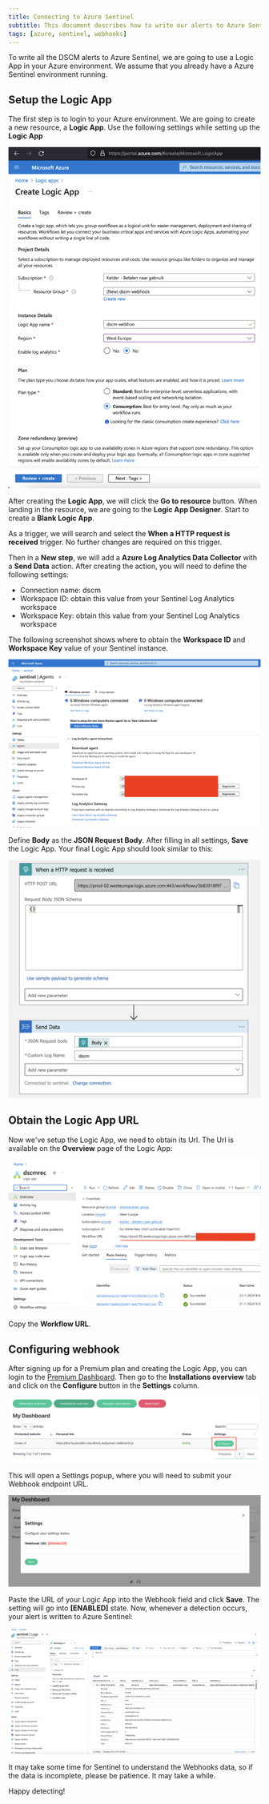 ```yaml
---
title: Connecting to Azure Sentinel
subtitle: This document describes how to write our alerts to Azure Sentinel via Webhooks
tags: [azure, sentinel, webhooks]
---
```


To write all the DSCM alerts to Azure Sentinel, we are going to use a Logic App in your Azure environment. We assume that you already have a Azure Sentinel environment running.

## Setup the Logic App
The first step is to login to your Azure environment. We are going to create a new resource, a **Logic App**. Use the following settings while setting up the **Logic App**

![Create Logic App](/assets/img/blogs/create_logic_app.png)

After creating the **Logic App**, we will click the **Go to resource** button. When landing in the resource, we are going to the **Logic App Designer**.
Start to create a **Blank Logic App**.

As a trigger, we will search and select the **When a HTTP request is received** trigger. No further changes are required on this trigger.

Then in a **New step**, we will add a **Azure Log Analytics Data Collector** with a **Send Data** action. After creating the action, you will need to define the following settings:
* Connection name: dscm
* Workspace ID: obtain this value from your Sentinel Log Analytics workspace
* Workspace Key: obtain this value from your Sentinel Log Analytics workspace

The following screenshot shows where to obtain the **Workspace ID** and **Workspace Key** value of your Sentinel instance.

![Obtain Sentinel settings](/assets/img/blogs/sentinel_id_and_key.png)

Define **Body** as the **JSON Request Body**. After filling in all settings, **Save** the Logic App. Your final Logic App should look similar to this:

![Final logic app](/assets/img/blogs/final_logic_app.png)

## Obtain the Logic App URL
Now we've setup the Logic App, we need to obtain its Url. The Url is available on the **Overview** page of the Logic App:

![Obtain Logic App Url](/assets/img/blogs/sentinel_workflow_url.png)

Copy the **Workflow URL**.

## Configuring webhook
After signing up for a Premium plan and creating the Logic App, you can login to the <a href="/login/">Premium Dashboard</a>. Then go to the **Installations overview** tab and click on the **Configure** button in the **Settings** column.

![Overview](/assets/img/blogs/installations_overview_configure.png)

This will open a Settings popup, where you will need to submit your Webhook endpoint URL.

![Popup](/assets/img/blogs/settings_popup.png)

Paste the URL of your Logic App into the Webhook field and click **Save**. The setting will go into **[ENABLED]** state.
Now, whenever a detection occurs, your alert is written to Azure Sentinel:

![Sentinel](/assets/img/blogs/sentinel.png)

It may take some time for Sentinel to understand the Webhooks data, so if the data is incomplete, please be patience. It may take a while.

Happy detecting!
